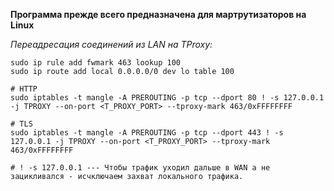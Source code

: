 __Программа прежде всего предназначена для мартрутизаторов на Linux__


_Переадресация соединений из LAN на TProxy:_
```
sudo ip rule add fwmark 463 lookup 100
sudo ip route add local 0.0.0.0/0 dev lo table 100

# HTTP
sudo iptables -t mangle -A PREROUTING -p tcp --dport 80 ! -s 127.0.0.1 -j TPROXY --on-port <T_PROXY_PORT> --tproxy-mark 463/0xFFFFFFFF

# TLS
sudo iptables -t mangle -A PREROUTING -p tcp --dport 443 ! -s 127.0.0.1 -j TPROXY --on-port <T_PROXY_PORT> --tproxy-mark 463/0xFFFFFFFF

# ! -s 127.0.0.1 --- Чтобы трафик уходил дальше в WAN а не зацикливался - исчключаем захват локального трафика.
```

